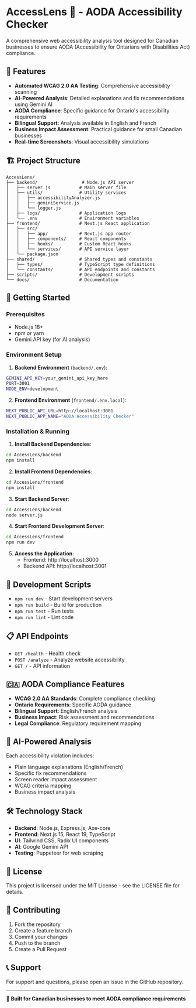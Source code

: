 # AccessLens 🍁 - AODA Accessibility Checker

A comprehensive web accessibility analysis tool designed for Canadian businesses to ensure AODA (Accessibility for Ontarians with Disabilities Act) compliance.

## 🎯 Features

- **Automated WCAG 2.0 AA Testing**: Comprehensive accessibility scanning
- **AI-Powered Analysis**: Detailed explanations and fix recommendations using Gemini AI
- **AODA Compliance**: Specific guidance for Ontario's accessibility requirements
- **Bilingual Support**: Analysis available in English and French
- **Business Impact Assessment**: Practical guidance for small Canadian businesses
- **Real-time Screenshots**: Visual accessibility simulations

## 🏗️ Project Structure

```
AccessLens/
├── backend/                 # Node.js API server
│   ├── server.js           # Main server file
│   ├── utils/              # Utility services
│   │   ├── accessibilityAnalyzer.js
│   │   ├── geminiService.js
│   │   └── logger.js
│   ├── logs/               # Application logs
│   └── .env                # Environment variables
├── frontend/               # Next.js React application
│   ├── src/
│   │   ├── app/            # Next.js app router
│   │   ├── components/     # React components
│   │   ├── hooks/          # Custom React hooks
│   │   └── services/       # API service layer
│   └── package.json
├── shared/                 # Shared types and constants
│   ├── types/              # TypeScript type definitions
│   └── constants/          # API endpoints and constants
├── scripts/                # Development scripts
└── docs/                   # Documentation
```

## 🚀 Getting Started

### Prerequisites

- Node.js 18+ 
- npm or yarn
- Gemini API key (for AI analysis)

### Environment Setup

1. **Backend Environment** (`backend/.env`):
```bash
GEMINI_API_KEY=your_gemini_api_key_here
PORT=3001
NODE_ENV=development
```

2. **Frontend Environment** (`frontend/.env.local`):
```bash
NEXT_PUBLIC_API_URL=http://localhost:3001
NEXT_PUBLIC_APP_NAME="AODA Accessibility Checker"
```

### Installation & Running

1. **Install Backend Dependencies**:
```bash
cd AccessLens/backend
npm install
```

2. **Install Frontend Dependencies**:
```bash
cd AccessLens/frontend
npm install
```

3. **Start Backend Server**:
```bash
cd AccessLens/backend
node server.js
```

4. **Start Frontend Development Server**:
```bash
cd AccessLens/frontend
npm run dev
```

5. **Access the Application**:
   - Frontend: http://localhost:3000
   - Backend API: http://localhost:3001

## 🔧 Development Scripts

- `npm run dev` - Start development servers
- `npm run build` - Build for production
- `npm run test` - Run tests
- `npm run lint` - Lint code

## 📋 API Endpoints

- `GET /health` - Health check
- `POST /analyze` - Analyze website accessibility
- `GET /` - API information

## 🇨🇦 AODA Compliance Features

- **WCAG 2.0 AA Standards**: Complete compliance checking
- **Ontario Requirements**: Specific AODA guidance
- **Bilingual Support**: English/French analysis
- **Business Impact**: Risk assessment and recommendations
- **Legal Compliance**: Regulatory requirement mapping

## 🤖 AI-Powered Analysis

Each accessibility violation includes:
- Plain language explanations (English/French)
- Specific fix recommendations
- Screen reader impact assessment
- WCAG criteria mapping
- Business impact analysis

## 🛠️ Technology Stack

- **Backend**: Node.js, Express.js, Axe-core
- **Frontend**: Next.js 15, React 19, TypeScript
- **UI**: Tailwind CSS, Radix UI components
- **AI**: Google Gemini API
- **Testing**: Puppeteer for web scraping

## 📝 License

This project is licensed under the MIT License - see the LICENSE file for details.

## 🤝 Contributing

1. Fork the repository
2. Create a feature branch
3. Commit your changes
4. Push to the branch
5. Create a Pull Request

## 📞 Support

For support and questions, please open an issue in the GitHub repository.

---

🍁 **Built for Canadian businesses to meet AODA compliance requirements**
